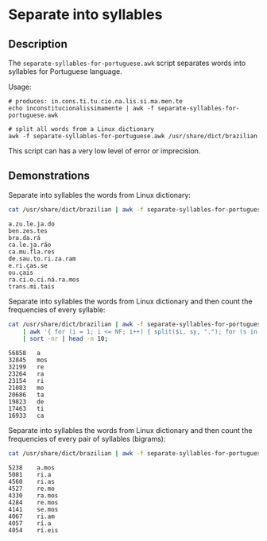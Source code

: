 Separate into syllables
==================================

Description
----------------------------------

The `separate-syllables-for-portuguese.awk` script separates words into syllables for Portuguese language.

Usage:

    # produces: in.cons.ti.tu.cio.na.lis.si.ma.men.te
    echo inconstitucionalissimamente | awk -f separate-syllables-for-portuguese.awk
    
    # split all words from a Linux dictionary
    awk -f separate-syllables-for-portuguese.awk /usr/share/dict/brazilian

This script can has a very low level of error or imprecision.

Demonstrations
----------------------------------

Separate into syllables the words from Linux dictionary:

```bash
cat /usr/share/dict/brazilian | awk -f separate-syllables-for-portuguese.awk | awk -f separate-syllables-for-portuguese.awk 2> /dev/null | shuf | head -n 10;
```
```
a.zu.le.ja.do
ben.zes.tes
bra.da.rá
ca.le.ja.rão
ca.mu.fla.res
de.sau.to.ri.za.ram
e.ri.ças.se
ou.çais
ra.ci.o.ci.ná.ra.mos
trans.mi.tais
```

Separate into syllables the words from Linux dictionary and then count the frequencies of every syllable:

```bash
cat /usr/share/dict/brazilian | awk -f separate-syllables-for-portuguese.awk  2> /dev/null \
    | awk '{ for (i = 1; i <= NF; i++) { split($i, sy, "."); for (s in sy) list[sy[s]]++ } } END { for (s in list) { print list[s] "\t" s } }' \
    | sort -nr | head -n 10;
```
```
56858	a
32845	mos
32199	re
23264	ra
23154	ri
21083	mo
20686	ta
19823	de
17463	ti
16933	ca
```

Separate into syllables the words from Linux dictionary and then count the frequencies of every pair of syllables (bigrams):

```bash
cat /usr/share/dict/brazilian | awk -f separate-syllables-for-portuguese.awk  2> /dev/null | awk '{ for (i = 1; i <= NF; i++) { n = split($i, sy, "."); for (j = 1; j < n; j++) list[sy[j] "." sy[j+1]]++ } } END { for (s in list) { print list[s] "\t" s } }' | sort -nr | head -n 10;
```
```
5238	a.mos
5081	ri.a
4560	ri.as
4527	re.mo
4330	ra.mos
4284	re.mos
4141	se.mos
4067	ri.am
4057	rí.a
4054	rí.eis
```

